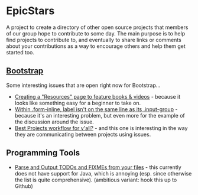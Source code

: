 # EpicStars
A project to create a directory of other open source projects that members of our group hope to contribute to some day. The main purpose is to help find projects to contribute to, and eventually to share links or comments about your contributions as a way to encourage others and help them get started too.

## [Bootstrap](https://github.com/twbs/bootstrap)
Some interesting issues that are open right now for Bootstrap...
* [Creating a "Resources" page to feature books & videos](https://github.com/twbs/bootstrap/issues/20772) - because it looks like something easy for a beginner to take on.
* [Within .form-inline, label isn't on the same line as its .input-group](https://github.com/twbs/bootstrap/issues/20752) - because it's an interesting problem, but even more for the example of the discussion around the issue.
* [Best Projects workflow for y'all?](https://github.com/twbs/bootstrap/issues/20721) - and this one is interesting in the way they are communicating between projects using issues.

## Programming Tools
* [Parse and Output TODOs and FIXMEs from your files](https://github.com/pgilad/leasot) - this currently does not have support for Java, which is annoying (esp. since otherwise the list is quite comprehensive). (ambitious variant: hook this up to Github)
